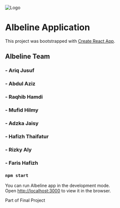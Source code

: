 ![Logo](https://user-images.githubusercontent.com/48340625/109924443-da388880-7cf2-11eb-91ac-ec79800f5aab.png)
# Albeline Application

This project was bootstrapped with [Create React App](https://github.com/facebook/create-react-app).

## Albeline Team

### - Ariq Jusuf
### - Abdul Aziz
### - Raqhib Hamdi
### - Mufid Hilmy
### - Adzka Jaisy
### - Hafizh Thaifatur
### - Rizky Aly
### - Faris Hafizh

### `npm start`

You can run Albeline app in the development mode.\
Open [http://localhost:3000](http://localhost:3000) to view it in the browser.

Part of Final Project
